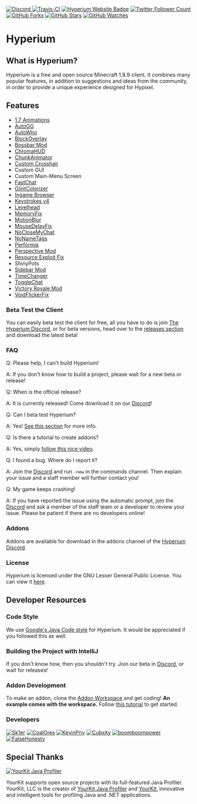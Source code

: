 [ ![Discord](https://canary.discordapp.com/api/guilds/411619823445999637/widget.png) ](https://discord.gg/8GakFcT)
[ ![Travis-CI](https://travis-ci.org/HyperiumClient/Hyperium.svg?branch=master)](https://travis-ci.org/HyperiumClient/Hyperium)
[ ![Hyperium Website Badge](https://img.shields.io/badge/visit%20our-website-red.svg)](https://hyperium.cc)
[ ![Twitter Follower Count](https://img.shields.io/twitter/follow/HyperiumClient.svg?label=Follow&style=social)](https://twitter.com/HyperiumClient)
[ ![GitHub Forks](https://img.shields.io/github/forks/HyperiumClient/Hyperium.svg?style=social&label=Fork&maxAge=2592000)](https://github.com/HyperiumClient/Hyperium/network)
[ ![GitHub Stars](https://img.shields.io/github/stars/HyperiumClient/Hyperium.svg?style=social&label=Star&maxAge=2592000)](https://github.com/HyperiumClient/Hyperium/stargazers)
[ ![GitHub Watches](https://img.shields.io/github/watchers/HyperiumClient/Hyperium.svg?style=social&label=Watch&maxAge=2592000)](https://github.com/HyperiumClient/Hyperium/watchers)  

# Hyperium #  

## What is Hyperium? ##
Hyperium is a free and open source Minecraft 1.8.9 client. It combines many popular features, in addition to suggestions and ideas from the community, in order to provide a unique experience designed for Hypixel.

## Features ##
- [1.7 Animations](https://www.youtube.com/watch?v=9-LoFff-3fI)
- [AutoGG](https://www.youtube.com/watch?v=1eETPGuSQWA)
- [AutoWho](https://www.youtube.com/watch?v=osJW53GA_1I)
- [BlockOverlay](https://www.youtube.com/watch?v=_ELFA5jtNQM)
- [Bossbar Mod](https://github.com/SiroQ)
- [ChromaHUD](https://www.youtube.com/watch?v=eyh6pcsGMpo)
- [ChunkAnimator](https://minecraft.curseforge.com/projects/chunk-animator)
- [Custom Crosshair](https://www.youtube.com/watch?v=YYasNSTWA64)  
- Custom GUI  
- Custom Main-Menu Screen  
- [FastChat](https://www.youtube.com/watch?v=vsibdTVYTB4)
- [GlintColorizer](https://www.youtube.com/watch?v=80foSiVvUiI)
- [Ingame Browser](https://github.com/montoyo/mcef)  
- [Keystrokes v4](https://www.youtube.com/watch?v=tA1SmI8nfY4)
- [Levelhead](https://sk1er.club/levelhead)
- [MemoryFix](https://prplz.io/memoryfix)
- [MotionBlur](https://www.youtube.com/watch?v=x21aLjDbCRw)
- [MouseDelayFix](https://prplz.io/mousedelayfix)
- [NoCloseMyChat](https://hypixel.net/threads/1260752/)
- [NoNameTags](https://github.com/WesJD/NoNameTags)
- [Performia](https://github.com/Sk1er/Performia)
- [Perspective Mod](https://www.youtube.com/watch?v=7FdMMpzNdUk)
- [Resource Exploit Fix](https://github.com/Sk1er/Resource-Exploit-Fix) 
- ShinyPots
- [Sidebar Mod](https://www.youtube.com/watch?v=cn9VvT43yRs)
- [TimeChanger](https://www.youtube.com/watch?v=PbhXIPecOSA)
- [ToggleChat](https://www.youtube.com/watch?v=guD8kAk-Wn4)
- [Victory Royale Mod](https://www.youtube.com/watch?v=g4pZTX8ooqI)
- [VoidFlickerFix](https://www.youtube.com/watch?v=klV4d1B6ysk)

### Beta Test the Client ###  
You can easily beta test the client for free, all you have to do is join [The Hyperium Discord](https://hyperium.cc/discord), or for beta versions, head over to the [releases section](https://github.com/HyperiumClient/Hyperium/releases) and download the latest beta!  

### FAQ ###  
Q: Please help, I can't build Hyperium!

A: If you don't know how to build a project, please wait for a new beta or release! 

Q: When is the official release?

A: It is currently released!  Come download it on our [Discord](https://hyperium.cc/discord)!

Q: Can I beta test Hyperium?

A: Yes! [See this section](#beta-test-the-client) for more info.  

Q: Is there a tutorial to create addons?

A: Yes, simply [follow this nice video](https://www.youtube.com/watch?v=RXTIFdoNA8c).

Q: I found a bug. Where do I report it?

A: Join the [Discord](https://hyperium.cc/discord) and run `-new` in the commands channel.  Then explain your issue and a staff member will further contact you!

Q: My game keeps crashing!

A: If you have reported the issue using the automatic prompt, join the [Discord](https://hyperium.cc/discord) and ask a member of the staff team or a developer to review your issue. Please be patient if there are no developers online!

### Addons ###
Addons are available for download in the addons channel of the [Hyperium Discord](https://hyperium.cc/discord).

### License ###  
Hyperium is licensed under the GNU Lesser General Public License. You can view it [here](./LICENSE).

## Developer Resources ##

### Code Style ###
We use [Google's Java Code style](https://google.github.io/styleguide/javaguide.html) for Hyperium. It would be appreciated if you followed this as well.
	
### Building the Project with IntelliJ ###
If you don't know how, then you shouldn't try. Join our beta in [Discord](https://hyperium.cc/discord), or wait for releases!

### Addon Development ###
To make an addon, clone the [Addon Workspace](https://github.com/HyperiumClient/Addon-Workspace) and get coding!
**An example comes with the workspace.**
Follow [this tutorial](https://www.youtube.com/watch?v=RXTIFdoNA8c) to get started.

### Developers ###
[![Sk1er](https://cdn.discordapp.com/avatars/376817315830038530/87dd80c68e0598ea39af4e0472b299b7.png)](https://github.com/Sk1er)
[![CoalOres](https://cdn.discordapp.com/avatars/248159137370734601/667cb334d3a85c850d9890e786cbf50c.png?size=128)](https://github.com/CoalCoding)
[![KevinPriv](https://cdn.discordapp.com/avatars/247785387919933440/e8f6af129f0d6d4db93d8c7360aac15a.png)](https://github.com/KevinPriv)
[![Cubxity](https://cdn.discordapp.com/avatars/290921387655430144/90e89028a4ffbde5ebff833709863c39.png?size=128)](https://github.com/Cubxity)
[![boomboompower](https://avatars1.githubusercontent.com/u/12974350?s=128&v=4)](https://github.com/boomboompower)
[![FalseHonesty](https://cdn.discordapp.com/avatars/148248069148770304/a_c292ca845b0462bfd4ad5c3d0f89ba28.gif?size=128&f=.gif)](https://github.com/FalseHonesty)

## Special Thanks ##
[![YourKit Java Profiler](https://www.yourkit.com/images/yklogo.png)](https://www.yourkit.com/java/profiler/)

YourKit supports open source projects with its full-featured Java Profiler.
YourKit, LLC is the creator of [YourKit Java Profiler](https://www.yourkit.com/java/profiler/)
and [YourKit](https://www.yourkit.com/.net/profiler/), innovative and intelligent tools for profiling Java and .NET applications.
